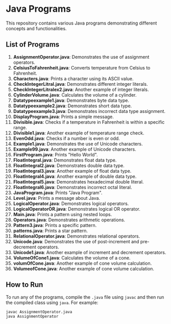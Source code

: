 # Java Programs

This repository contains various Java programs demonstrating different concepts and functionalities.

## List of Programs

1. **AssignmentOperator.java**: Demonstrates the use of assignment operators.
2. **CelsiusToFahrenheit.java**: Converts temperature from Celsius to Fahrenheit.
3. **Characters.java**: Prints a character using its ASCII value.
4. **CheckIntegerLitral.java**: Demonstrates different integer literals.
5. **CheckIntegerLitralex2.java**: Another example of integer literals.
6. **CylinderVolume.java**: Calculates the volume of a cylinder.
7. **Datatypeexample1.java**: Demonstrates byte data type.
8. **Datatypeexample2.java**: Demonstrates short data type.
9. **Datatypeexample3.java**: Demonstrates incorrect data type assignment.
10. **DisplayProgram.java**: Prints a simple message.
11. **Divisible.java**: Checks if a temperature in Fahrenheit is within a specific range.
12. **Divisible1.java**: Another example of temperature range check.
13. **EvenOdd.java**: Checks if a number is even or odd.
14. **Example1.java**: Demonstrates the use of Unicode characters.
15. **Example99.java**: Another example of Unicode characters.
16. **FirstProgram.java**: Prints "Hello World".
17. **FloatIntegral.java**: Demonstrates float data type.
18. **FloatIntegral2.java**: Demonstrates double data type.
19. **FloatIntegral3.java**: Another example of float data type.
20. **FloatIntegral4.java**: Another example of double data type.
21. **FloatIntegral5.java**: Demonstrates hexadecimal double literal.
22. **FloatIntegral6.java**: Demonstrates incorrect octal literal.
23. **JavaProgram.java**: Prints "Java Program".
24. **Level.java**: Prints a message about Java.
25. **LogicalOperator.java**: Demonstrates logical operators.
26. **LogicalOperatorOR.java**: Demonstrates logical OR operator.
27. **Main.java**: Prints a pattern using nested loops.
28. **Operators.java**: Demonstrates arithmetic operations.
29. **Pattern3.java**: Prints a specific pattern.
30. **patterns.java**: Prints a star pattern.
31. **RelationalOperator.java**: Demonstrates relational operators.
32. **Unicode.java**: Demonstrates the use of post-increment and pre-decrement operators.
33. **Unicode1.java**: Another example of increment and decrement operators.
34. **VolumeOfCone1.java**: Calculates the volume of a cone.
35. **volumOfCone.java**: Another example of cone volume calculation.
36. **VolumeofCone.java**: Another example of cone volume calculation.

## How to Run

To run any of the programs, compile the `.java` file using `javac` and then run the compiled class using `java`. For example:

```sh
javac AssignmentOperator.java
java AssignmentOperator
